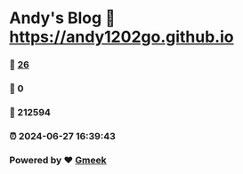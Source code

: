 # Andy's Blog :link: https://andy1202go.github.io 
### :page_facing_up: [26](https://andy1202go.github.io/tag.html) 
### :speech_balloon: 0 
### :hibiscus: 212594 
### :alarm_clock: 2024-06-27 16:39:43 
### Powered by :heart: [Gmeek](https://github.com/Meekdai/Gmeek)
